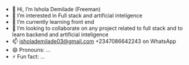 - 👋 Hi, I’m Ishola Demilade (Freeman)
- 👀 I’m interested in Full stack and artificial inteligence
- 🌱 I’m currently learning front end
- 💞️ I’m looking to collaborate on any project related to full stack and to learn backend and artificial inteligence
- 📫 isholademilade03@gmail.com +2347086642243 on WhatsApp
- 😄 Pronouns: ...
- ⚡ Fun fact: ...

<!---
Freeman-jnr/Freeman-jnr is a ✨ special ✨ repository because its `README.md` (this file) appears on your GitHub profile.
You can click the Preview link to take a look at your changes.
--->
